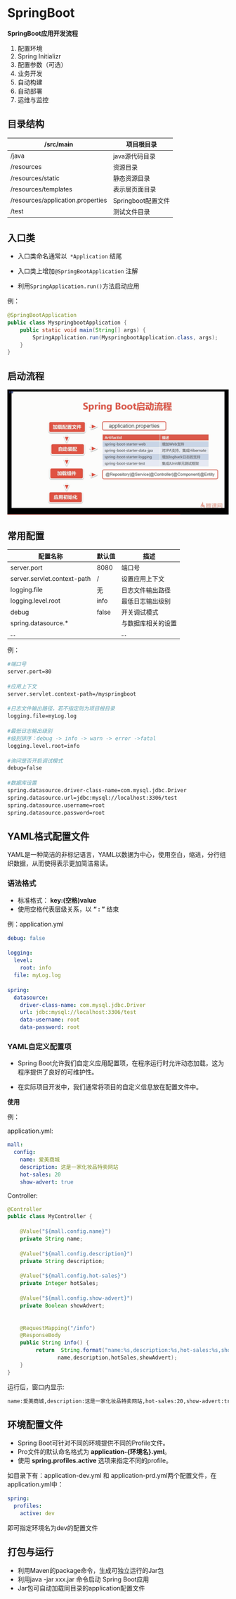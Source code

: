 # SpringBoot

**SpringBoot应用开发流程**

1. 配置环境
2. Spring Initializr
3. 配置参数（可选）
4. 业务开发
5. 自动构建
6. 自动部署
7. 运维与监控





## 目录结构

| /src/main                         | 项目根目录         |
| --------------------------------- | ------------------ |
| /java                             | java源代码目录     |
| /resources                        | 资源目录           |
| /resources/static                 | 静态资源目录       |
| /resources/templates              | 表示层页面目录     |
| /resources/application.properties | Springboot配置文件 |
| /test                             | 测试文件目录       |



## 入口类

- 入口类命名通常以` *Application` 结尾
- 入口类上增加`@SpringBootApplication` 注解

- 利用`SpringApplication.run()`方法启动应用

例：

```java
@SpringBootApplication
public class MyspringbootApplication {
    public static void main(String[] args) {
   		SpringApplication.run(MyspringbootApplication.class, args);
    }
}
```



## 启动流程

![SpringBoot启动流程](SpringBoot启动流程.png)





## 常用配置

| 配置名称                    | 默认值 | 描述               |
| --------------------------- | ------ | ------------------ |
| server.port                 | 8080   | 端口号             |
| server.servlet.context-path | /      | 设置应用上下文     |
| logging.file                | 无     | 日志文件输出路径   |
| logging.level.root          | info   | 最低日志输出级别   |
| debug                       | false  | 开关调试模式       |
| spring.datasource.*         |        | 与数据库相关的设置 |
| ...                         |        | ...                |



例：

```dockerfile
#端口号
server.port=80

#应用上下文
server.servlet.context-path=/myspringboot

#日志文件输出路径，若不指定则为项目根目录
logging.file=myLog.log

#最低日志输出级别
#级别排序：debug -> info -> warn -> error ->fatal
logging.level.root=info

#询问是否开启调试模式
debug=false

#数据库设置
spring.datasource.driver-class-name=com.mysql.jdbc.Driver
spring.datasource.url=jdbc:mysql://localhost:3306/test
spring.datasource.username=root
spring.datasource.password=root
```



## YAML格式配置文件

YAML是一种简洁的非标记语言，YAML以数据为中心，使用空白，缩进，分行组织数据，从而使得表示更加简洁易读。



### **语法格式**

- 标准格式： **key:(空格)value**
- 使用空格代表层级关系，以 **“ : ”** 结束



例：application.yml

```yaml
debug: false

logging:
  level:
    root: info
  file: myLog.log

spring:
  datasource:
    driver-class-name: com.mysql.jdbc.Driver
    url: jdbc:mysql://localhost:3306/test
    data-username: root
    data-password: root
```



### YAML自定义配置项

- Spring Boot允许我们自定义应用配置项，在程序运行时允许动态加载，这为程序提供了良好的可维护性。

- 在实际项目开发中，我们通常将项目的自定义信息放在配置文件中。

  

**使用**

例：

application.yml:

```yaml
mall:
  config:
    name: 爱美商城
    description: 这是一家化妆品特卖网站
    hot-sales: 20
    show-advert: true
```

Controller:

```java
@Controller
public class MyController {
    
    @Value("${mall.config.name}")
    private String name;
    
    @Value("${mall.config.description}")
    private String description;
    
    @Value("${mall.config.hot-sales}")
    private Integer hotSales;
    
    @Value("${mall.config.show-advert}")
    private Boolean showAdvert;


    @RequestMapping("/info")
    @ResponseBody
    public String info() {
         return  String.format("name:%s,description:%s,hot-sales:%s,show-advert:%s",
                name,description,hotSales,showAdvert);
    }
}
```

运行后，窗口内显示:

```html
name:爱美商城,description:这是一家化妆品特卖网站,hot-sales:20,show-advert:true
```



## 环境配置文件

- Spring Boot可针对不同的环境提供不同的Profile文件。
- Pro文件的默认命名格式为 **application-{环境名}.yml**。
- 使用 **spring.profiles.active** 选项来指定不同的profile。



如目录下有：application-dev.yml  和  application-prd.yml两个配置文件，在application.yml中：

```yaml
spring:
  profiles:
    active: dev
```

即可指定环境名为dev的配置文件



## 打包与运行

- 利用Maven的package命令，生成可独立运行的Jar包
- 利用java -jar xxx.jar 命令启动 Spring Boot应用
- Jar包可自动加载同目录的application配置文件
